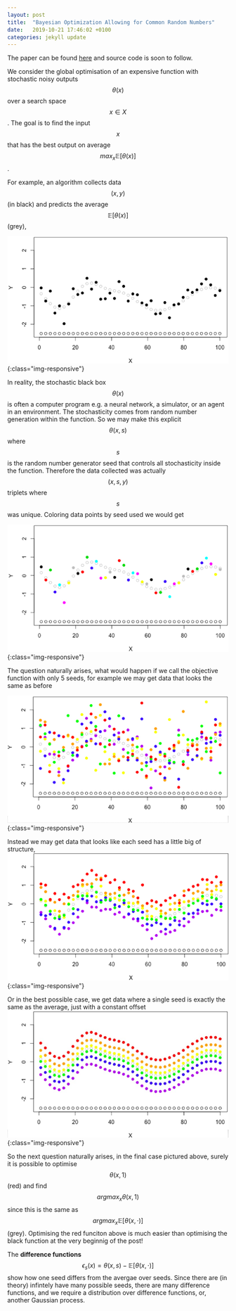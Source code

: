 ```yaml
---
layout: post
title:  "Bayesian Optimization Allowing for Common Random Numbers"
date:   2019-10-21 17:46:02 +0100
categories: jekyll update
---
```


The paper can be found [here][CRN_paper] and source code is soon to follow.

We consider the global optimisation of an expensive function with stochastic noisy outputs $$\theta(x)$$ over a search space $$ x \in X $$. The goal is to find the input $$x$$ that has the best output on average $$ max_x\mathbb{E}[\theta(x)]$$.

For example, an algorithm collects data $$(x,y)$$ (in black) and predicts the average $$\mathbb{E}[\theta(x)]$$ (grey),


![image-title-here](/Pics/CRN/not-CRN.jpg){:class="img-responsive"}

In reality, the stochastic black box $$\theta(x)$$ is often a computer program e.g. a neural network, a simulator, or an agent in an environment. The stochasticity comes from random number generation within the function. So we may make this explicit $$ \theta(x,s) $$ where $$s$$ is the random number generator seed that controls all stochasticity inside the function. Therefore the data collected was actually $$(x,s,y)$$ triplets where $$s$$ was unique. Coloring data points by seed used we would get 

![image-title-here](/Pics/CRN/CRN-IID.jpg){:class="img-responsive"}

The question naturally arises, what would happen if we call the objective function with only 5 seeds, for example we may get data that looks the same as before

![image-title-here](/Pics/CRN/CRN-no-cor.jpg){:class="img-responsive"}

Instead we may get data that looks like each seed has a little big of structure,
![image-title-here](/Pics/CRN/CRN-ideal.jpg){:class="img-responsive"}

Or in the best possible case, we get data where a single seed is exactly the same as the average, just with a constant offset
![image-title-here](/Pics/CRN/CRN-full_corr.jpg){:class="img-responsive"}

So the next question naturally arises, in the final case pictured above, surely it is possible to optimise $$\theta(x,1)$$ (red) and find $$ argmax_x \theta(x,1) $$ since this is the same as $$ argmax_x\mathbb{E}[\theta(x,\cdot)]$$ (grey). Optimising the red funciton above is much easier than optimising the black function at the very beginnig of the post! 

The **difference functions** $$ \epsilon_s(x) = \theta(x,s)- \mathbb{E}[\theta(x,\cdot)]$$ show how one seed differs from the avergae over seeds. Since there are (in theory) infintely have many possible seeds, there are many difference functions, and we require a distribution over difference functions, or, another Gaussian process.



[CRN_paper]: https://jekyllrb.com/docs/home
[CRN_git]:   https://github.com/jekyll/jekyll
